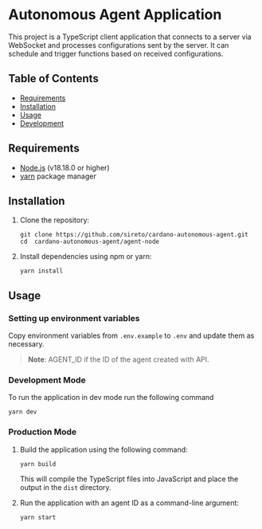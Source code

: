 # Autonomous Agent Application

This project is a TypeScript client application that connects to a server via WebSocket and processes configurations sent by the server. It can schedule and trigger functions based on received configurations.

## Table of Contents

-   [Requirements](#requirements)
-   [Installation](#installation)
-   [Usage](#usage)
-   [Development](#development)

## Requirements

-   [Node.js](https://nodejs.org/) (v18.18.0 or higher)
-   [yarn](https://yarnpkg.com/) package manager

## Installation

1. Clone the repository:

    ```shell
    git clone https://github.com/sireto/cardano-autonomous-agent.git
    cd  cardano-autonomous-agent/agent-node
    ```

2. Install dependencies using npm or yarn:

    ```shell
    yarn install
    ```

## Usage

### Setting up environment variables

Copy environment variables from `.env.example` to `.env` and update them as necessary.

> **Note**: AGENT_ID if the ID of the agent created with API.

### Development Mode

To run the application in dev mode run the following command

```shell
yarn dev
```

### Production Mode

1. Build the application using the following command:

    ```shell
    yarn build
    ```

    This will compile the TypeScript files into JavaScript and place the output in the `dist` directory.

2. Run the application with an agent ID as a command-line argument:

    ```shell
    yarn start
    ```
